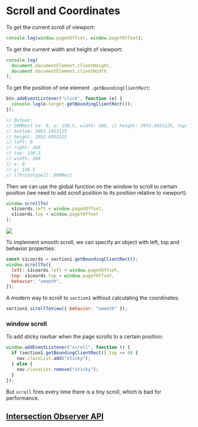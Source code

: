 # Scroll and Coordinates

To get the current scroll of viewport:

```js
console.log(window.pageXOffset, window.pageYOffset);
```

To get the current width and height of viewport:

```js
console.log(
  document.documentElement.clientHeight,
  document.documentElement.clientWidth
);
```

To get the position of one element `.getBoundingClientRect`:

```js
btn.addEventListener("click", function (e) {
  console.log(e.target.getBoundingClientRect());
});

// Output:
// DOMRect {x: 0, y: 138.5, width: 369, // height: 2953.6953125, top: 138.5, …}
// bottom: 3092.1953125
// height: 2953.6953125
// left: 0
// right: 369
// top: 138.5
// width: 369
// x: 0
// y: 138.5
// [[Prototype]]: DOMRect
```

Then we can use the global function on the window to scroll to certain position (we need to add scroll position to its position relative to viewport):

```js
window.scrollTo(
  s1coords.left + window.pageXOffset,
  s1coords.top + window.pageYOffset
);
```

<img src='https://developer.mozilla.org/en-US/docs/Web/API/Element/getBoundingClientRect/element-box-diagram.png'>

To implement smooth scroll, we can specify an object with left, top and behavior properties:

```js
const s1coords = section1.getBoundingClientRect();
window.scrollTo({
  left: s1coords.left + window.pageXOffset,
  top: s1coords.top + window.pageYOffset,
  behavior: "smooth",
});
```

A modern way to scroll to `section1` without calculating the coordinates:

```js
section1.scrollToView({ behavior: "smooth" });
```

### window scroll

To add sticky navbar when the page scrolls to a certain position:

```js
window.addEventListener("scroll", function () {
  if (section1.getBoundingClientRect().top <= 0) {
    nav.classList.add("sticky");
  } else {
    nav.classList.remove("sticky");
  }
});
```

But `scroll` fires every time there is a tiny scroll, which is bad for performance.

## [Intersection Observer API](https://developer.mozilla.org/en-US/docs/Web/API/Intersection_Observer_API)
